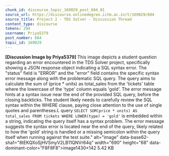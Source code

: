 ```yaml
---
chunk_id: discourse_topic_169029_post_684_01
source_url: https://discourse.onlinedegree.iitm.ac.in/t/169029/684
source_title: Project 2 - TDS Solver - Discussion Thread
content_type: discourse
tokens: 294
username: Priya5379
post_number: 684
topic_id: 169029
---
```


**[Discussion Image by Priya5379]** This image depicts a student question regarding an error encountered in the TDS Solver project, specifically showing a JSON response object indicating a SQL syntax error. The "status" field is "ERROR" and the "error" field contains the specific syntax error message along with the problematic SQL query. The query aims to calculate the sum of (price * units) as total_sales from the 'tickets' table where the lowercase of the 'type' column equals 'gold'. The error message hints at a syntax issue near the end of the provided SQL query, before the closing backticks. The student likely needs to carefully review the SQL syntax within the WHERE clause, paying close attention to the use of single quotes and parentheses.L query `SELECT SUM(price * units) AS total_sales FROM tickets WHERE LOWER(type) = 'gold'` is embedded within a string, indicating the query itself has a syntax problem. The error message suggests the syntax error is located near the end of the query, likely related to how the 'gold' string is handled or a missing semicolon within the query itself when running against the test suite." alt="image" data-base62-sha1="8tEKQXoSjHVSmyV2LB11QNVr64q" width="690" height="68" data-dominant-color="F8F8F8">image1430×142 5.42 KB
